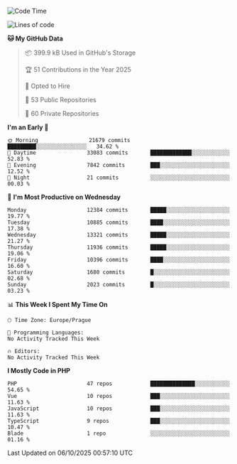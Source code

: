 <!--START_SECTION:waka-->
![Code Time](http://img.shields.io/badge/Code%20Time-1%2C584%20hrs%203%20mins-blue)

![Lines of code](https://img.shields.io/badge/From%20Hello%20World%20I%27ve%20Written-17.8%20million%20lines%20of%20code-blue)

**🐱 My GitHub Data** 

> 📦 399.9 kB Used in GitHub's Storage 
 > 
> 🏆 51 Contributions in the Year 2025
 > 
> 💼 Opted to Hire
 > 
> 📜 53 Public Repositories 
 > 
> 🔑 60 Private Repositories 
 > 
**I'm an Early 🐤** 

```text
🌞 Morning                21679 commits       █████████░░░░░░░░░░░░░░░░   34.62 % 
🌆 Daytime                33083 commits       █████████████░░░░░░░░░░░░   52.83 % 
🌃 Evening                7842 commits        ███░░░░░░░░░░░░░░░░░░░░░░   12.52 % 
🌙 Night                  21 commits          ░░░░░░░░░░░░░░░░░░░░░░░░░   00.03 % 
```
📅 **I'm Most Productive on Wednesday** 

```text
Monday                   12384 commits       █████░░░░░░░░░░░░░░░░░░░░   19.77 % 
Tuesday                  10885 commits       ████░░░░░░░░░░░░░░░░░░░░░   17.38 % 
Wednesday                13321 commits       █████░░░░░░░░░░░░░░░░░░░░   21.27 % 
Thursday                 11936 commits       █████░░░░░░░░░░░░░░░░░░░░   19.06 % 
Friday                   10396 commits       ████░░░░░░░░░░░░░░░░░░░░░   16.60 % 
Saturday                 1680 commits        █░░░░░░░░░░░░░░░░░░░░░░░░   02.68 % 
Sunday                   2023 commits        █░░░░░░░░░░░░░░░░░░░░░░░░   03.23 % 
```


📊 **This Week I Spent My Time On** 

```text
🕑︎ Time Zone: Europe/Prague

💬 Programming Languages: 
No Activity Tracked This Week

🔥 Editors: 
No Activity Tracked This Week
```

**I Mostly Code in PHP** 

```text
PHP                      47 repos            ██████████████░░░░░░░░░░░   54.65 % 
Vue                      10 repos            ███░░░░░░░░░░░░░░░░░░░░░░   11.63 % 
JavaScript               10 repos            ███░░░░░░░░░░░░░░░░░░░░░░   11.63 % 
TypeScript               9 repos             ███░░░░░░░░░░░░░░░░░░░░░░   10.47 % 
Blade                    1 repo              ░░░░░░░░░░░░░░░░░░░░░░░░░   01.16 % 
```




 Last Updated on 06/10/2025 00:57:10 UTC
<!--END_SECTION:waka-->
<!--
**AlexKratky/AlexKratky** is a ✨ _special_ ✨ repository because its `README.md` (this file) appears on your GitHub profile.

Here are some ideas to get you started:

- 🔭 I’m currently working on ...
- 🌱 I’m currently learning ...
- 👯 I’m looking to collaborate on ...
- 🤔 I’m looking for help with ...
- 💬 Ask me about ...
- 📫 How to reach me: ...
- 😄 Pronouns: ...
- ⚡ Fun fact: ...
-->
